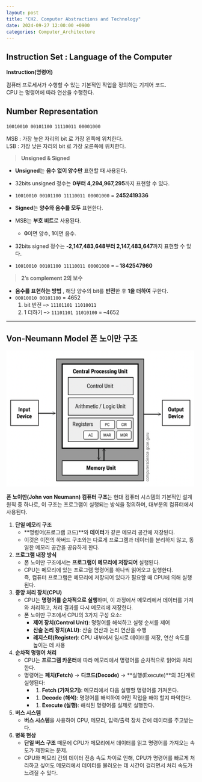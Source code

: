 ```yaml
---
layout: post
title: "CH2. Computer Abstractions and Technology"
date: 2024-09-27 12:00:00 +0900
categories: Computer_Architecture
---
```

## Instruction Set : Language of the Computer

**Instruction(명령어)**

컴퓨터 프로세서가 수행할 수 있는 기본적인 작업을 정의하는 기계어 코드.  
CPU 는 명령어에 따라 연산을 수행한다.  
  

## **Number Representation**

`10010010 00101100 11110011 00001000`

MSB : 가장 높은 자리의 bit 로 가장 왼쪽에 위치한다.  
LSB : 가장 낮은 자리의 bit 로 가장 오른쪽에 위치한다.  
  

> **Unsigned & Signed**

-   **Unsigned**는  **음수 없이 양수만**  표현할 때 사용된다.
-   32bits unsigned 정수는  **0부터 4,294,967,295**까지 표현할 수 있다.
-   `10010010 00101100 11110011 00001000`  =  **2452419336**  
      
    
-   **Signed**는  **양수와 음수를 모두**  표현한다.
-   MSB는  **부호 비트**로 사용된다.
    -   **0**이면 양수,  **1**이면 음수.
-   32bits signed 정수는  **-2,147,483,648부터 2,147,483,647**까지 표현할 수 있다.
-   `10010010 00101100 11110011 00001000`  =  **– 1842547960**  
      
    

> **2’s complement 2의 보수**

-   **음수를 표현하는 방법**  , 해당 양수의 bit를  **반전**한 후  **1을 더하여**  구한다.
-   `00010010 00101100`  = 4652
    1.  bit 반전 –>  `11101101 11010011`
    2.  1 더하기 –>  `11101101 11010100`  = –4652  
          
        

----------

  

## **Von-Neumann Model 폰 노이만 구조**


<img src="assets/img/Von Neumann.png" alt="Von Neumann" width="500"/>


**폰 노이만(John von Neumann) 컴퓨터 구조**는 현대 컴퓨터 시스템의 기본적인 설계 원칙 중 하나로, 이 구조는 프로그램이 실행되는 방식을 정의하며, 대부분의 컴퓨터에서 사용된다.

1.  **단일 메모리 구조**
    -   **명령어(프로그램 코드)**와  **데이터**가 같은 메모리 공간에 저장된다.
    -   이것은 이전의 하버드 구조와는 다르게 프로그램과 데이터를 분리하지 않고, 동일한 메모리 공간을 공유하게 한다.
2.  **프로그램 내장 방식**
    -   폰 노이만 구조에서는  **프로그램이 메모리에 저장되어**  실행된다.
    -   CPU는 메모리에 있는 프로그램 명령어를 하나씩 읽어오고 실행한다.  
        즉, 컴퓨터 프로그램은 메모리에 저장되어 있다가 필요할 때 CPU에 의해 실행된다.
3.  **중앙 처리 장치(CPU)**
    -   CPU는  **명령어를 순차적으로 실행**하며, 이 과정에서 메모리에서 데이터를 가져와 처리하고, 처리 결과를 다시 메모리에 저장한다.
    -   폰 노이만 구조에서 CPU의 3가지 구성 요소:
        -   **제어 장치(Control Unit)**: 명령어를 해석하고 실행 순서를 제어
        -   **산술 논리 장치(ALU)**: 산술 연산과 논리 연산을 수행
        -   **레지스터(Register)**: CPU 내부에서 임시로 데이터를 저장, 연산 속도를 높이는 데 사용
4.  **순차적 명령어 처리**
    -   CPU는  **프로그램 카운터**에 따라 메모리에서 명령어를 순차적으로 읽어와 처리한다.
    -   명령어는  **페치(Fetch)**  →  **디코드(Decode)**  →  **실행(Execute)**의 3단계로 실행된다:
        -   1.  **Fetch (가져오기)**: 메모리에서 다음 실행할 명령어를 가져온다.
        -   1.  **Decode (해석)**: 명령어를 해석하여 어떤 작업을 해야 할지 파악한다.
        -   1.  **Execute (실행)**: 해석된 명령어를 실제로 실행한다.
5.  **버스 시스템**
    -   **버스 시스템**을 사용하여 CPU, 메모리, 입력/출력 장치 간에 데이터를 주고받는다.
6.  **병목 현상**
    -   **단일 버스 구조**  때문에 CPU가 메모리에서 데이터를 읽고 명령어를 가져오는 속도가 제한되는 문제.
    -   CPU와 메모리 간의 데이터 전송 속도 차이로 인해, CPU가 명령어를 빠르게 처리하고 싶어도 메모리에서 데이터를 불러오는 데 시간이 걸리면서 처리 속도가 느려질 수 있다.